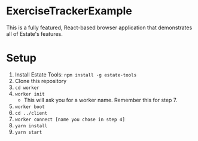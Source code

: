 # ExerciseTrackerExample
This is a fully featured, React-based browser application that demonstrates all of Estate's features.

# Setup
1. Install Estate Tools: `npm install -g estate-tools`
2. Clone this repository
3. `cd worker`
4. `worker init`
   * This will ask you for a worker name. Remember this for step 7.
5. `worker boot`
6. `cd ../client`
7. `worker connect [name you chose in step 4]`
8. `yarn install`
9. `yarn start`

